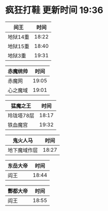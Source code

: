 # 疯狂打鞋 更新时间 19:36

| 间王   | 时间    |
|--------|-------|
| 地狱14重 | 18:22 |
| 地狱15重 | 18:40 |
| 地狱3重 | 19:31 |

| 赤魔统帅   | 时间    |
|--------|-------|
| 赤魔网 | 19:05 |
| 心之魔域 | 19:01 |

| 猛魔之王   | 时间    |
|--------|-------|
| 玲珑塔78层 | 18:17 |
| 铁血魔宫 | 19:32 |

| 鬼火人马   | 时间    |
|--------|-------|
| 地下魔域作层 | 18:27 |

| 东岳大帝   | 时间    |
|--------|-------|
| 阎王 | 18:44 |

| 酆都大帝   | 时间    |
|--------|-------|
| 阎王 | 18:55 |